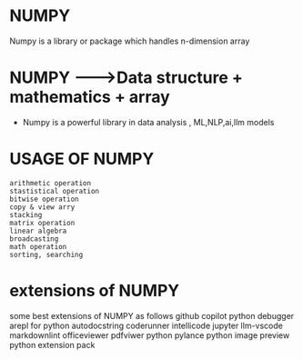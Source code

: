 # NUMPY
Numpy is a library or package which handles n-dimension array
# NUMPY --->Data structure + mathematics + array
- Numpy is a powerful library in data analysis , ML,NLP,ai,llm models
 #  USAGE OF NUMPY 
	arithmetic operation 
	stastistical operation 
	bitwise operation 
	copy & view arry 
	stacking 
	matrix operation 
	linear algebra
	broadcasting
	math operation 
	sorting, searching
 # extensions of NUMPY
 some best extensions of NUMPY as follows
 github copilot 
		python debugger
		arepl for python 
		autodocstring 
		coderunner
		intellicode
		jupyter
		llm-vscode
		markdownlint
		officeviewer 
		pdfviwer
		python
		pylance
		python image preview
		python extension pack

